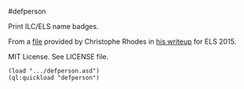 #defperson

Print ILC/ELS name badges.

From a [file](http://christophe.rhodes.io/notes/blog/posts/2015/els2015_it_happened/defperson.lisp) provided by Christophe Rhodes in [his writeup](http://christophe.rhodes.io/notes/blog/posts/2015/els2015_it_happened/) for ELS 2015.

MIT License. See LICENSE file.

```
(load ".../defperson.asd")
(ql:quickload "defperson")
```
